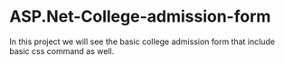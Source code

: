 # ASP.Net-College-admission-form
In this project we will see the basic college admission form that include basic css command as well.
